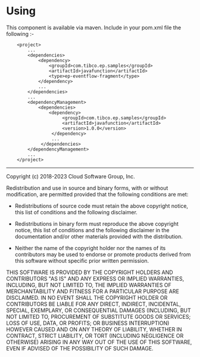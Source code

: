 # Using

This component is available via maven.  Include in your pom.xml file the following :-

```
    <project>
        ...
        <dependencies>
            <dependency>
                <groupId>com.tibco.ep.samples</groupId>
                <artifactId>javafunction</artifactId>
                <type>ep-eventflow-fragment</type>
            </dependency>
            ...
        </dependencies>
        ...
        <dependencyManagement>
            <dependencies>
                <dependency>
                     <groupId>com.tibco.ep.samples</groupId>
                     <artifactId>javafunction</artifactId>
                     <version>1.0.0</version>
                 </dependency>
                 ...
             </dependencies>
        </dependencyManagement>
        ...
    </project>
```

---
Copyright (c) 2018-2023 Cloud Software Group, Inc.

Redistribution and use in source and binary forms, with or without
modification, are permitted provided that the following conditions are met:

* Redistributions of source code must retain the above copyright notice, this
  list of conditions and the following disclaimer.

* Redistributions in binary form must reproduce the above copyright notice,
  this list of conditions and the following disclaimer in the documentation
  and/or other materials provided with the distribution.

* Neither the name of the copyright holder nor the names of its
  contributors may be used to endorse or promote products derived from
  this software without specific prior written permission.

THIS SOFTWARE IS PROVIDED BY THE COPYRIGHT HOLDERS AND CONTRIBUTORS "AS IS"
AND ANY EXPRESS OR IMPLIED WARRANTIES, INCLUDING, BUT NOT LIMITED TO, THE
IMPLIED WARRANTIES OF MERCHANTABILITY AND FITNESS FOR A PARTICULAR PURPOSE ARE
DISCLAIMED. IN NO EVENT SHALL THE COPYRIGHT HOLDER OR CONTRIBUTORS BE LIABLE
FOR ANY DIRECT, INDIRECT, INCIDENTAL, SPECIAL, EXEMPLARY, OR CONSEQUENTIAL
DAMAGES (INCLUDING, BUT NOT LIMITED TO, PROCUREMENT OF SUBSTITUTE GOODS OR
SERVICES; LOSS OF USE, DATA, OR PROFITS; OR BUSINESS INTERRUPTION) HOWEVER
CAUSED AND ON ANY THEORY OF LIABILITY, WHETHER IN CONTRACT, STRICT LIABILITY,
OR TORT (INCLUDING NEGLIGENCE OR OTHERWISE) ARISING IN ANY WAY OUT OF THE USE
OF THIS SOFTWARE, EVEN IF ADVISED OF THE POSSIBILITY OF SUCH DAMAGE.
